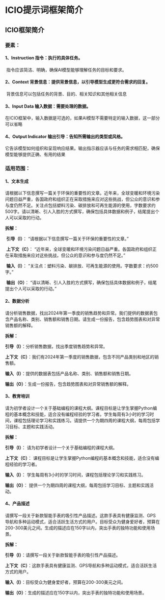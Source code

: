 # ICIO提示词框架简介

## ICIO框架简介

### 要素：

#### 	1、Instruction 指令：执行的具体任务。

​		指令应该简洁、明确，确保AI模型能够理解任务的目标和要求。

#### 	2、Context 背景信息：提供背景信息，以引导模型生成更符合需求的回复。

​		背景信息可以包括任务的背景、目的、相关知识和其他相关信息

#### 	3、Input Data 输入数据：需要处理的数据。

​		在ICIO框架中，输入数据是可选的，如果AI模型不需要特定的输入数据，这一部分可以省略

#### 	4、Output Indicator 输出引导：告知所需输出的类型或风格。

​		它告诉模型如何组织和呈现响应结果。输出指示器应该与任务的需求相匹配，确保模型能够提供正确、有用的结果



### 适用范围：

#### 1、文本生成

​	请根据以下信息撰写一篇关于环保的重要性的文章。近年来，全球变暖和环境污染问题日益严重，各国政府和组织正在采取措施来应对这些挑战，但公众的意识和参与度仍然不足。关注点包括塑料污染、碳排放和可再生能源的使用，字数要求约500字。请以清晰、引人入胜的方式撰写，确保包括具体数据和例子，结尾提出个人可以采取的行动。

**拆解：**

​	**引导（I）**： “请根据以下信息撰写一篇关于环保的重要性的文章。”

​	**上下文（C）**： “近年来，全球变暖和环境污染问题日益严重。各国政府和组织正在采取措施来应对这些挑战，但公众的意识和参与度仍然不足。”

​	**输入（I）**： “关注点：塑料污染、碳排放、可再生能源的使用。字数要求：约500字。”

​	**输出（O）**： “请以清晰、引人入胜的方式撰写，确保包括具体数据和例子，结尾提出个人可以采取的行动。”

#### 2、数据分析

​	请分析销售数据，找出2024年第一季度的销售趋势和异常。我们提供的数据表包含产品名称、类别、销售额和销售日期。请生成一份报告，包含趋势图表和对异常销售额的解释。

**拆解：**

**引导（I）**：分析销售数据，找出季度销售趋势和异常。

**上下文（C）**：我们有2024年第一季度的销售数据，包含不同产品类别和地区的销售额。

**输入（I）**：提供的数据表包括产品名称、类别、销售额和销售日期。

**输出（O）**：生成一份报告，包含趋势图表和对异常销售额的解释。

#### 3、教育培训

​	请为初学者设计一个关于基础编程的课程大纲。课程目标是让学生掌握Python编程的基本概念和技能，适合没有编程经验的学习者。学生每周有3小时的学习时间，课程包括理论学习和实践练习。请提供一个为期四周的课程大纲，每周包括学习目标、主题和实践活动。

**拆解：**

**引导（I）**： 请为初学者设计一个关于基础编程的课程大纲。

**上下文（C）**： 课程目标是让学生掌握Python编程的基本概念和技能，适合没有编程经验的学习者。

**输入（I）**： 学生每周有3小时的学习时间，课程包括理论学习和实践练习。

**输出（O）**： 提供一个为期四周的课程大纲，每周包括学习目标、主题和实践活动。



#### 4、产品描述

​	请撰写一段关于新款智能手表的吸引性产品描述。这款手表具有健康监测、GPS导航和多种运动模式，适合活跃生活方式的用户。目标受众为健身爱好者，预算在200-300美元之间。生成的描述应在150字以内，突出手表的独特功能和使用场景。

**拆解：**

**引导（I）**：请撰写一段关于新款智能手表的吸引性产品描述。

**上下文（C）**：这款手表具有健康监测、GPS导航和多种运动模式，适合活跃生活方式的用户。

**输入（I）**：目标受众为健身爱好者，预算在200-300美元之间。

**输出（O）**：生成的描述应在150字以内，突出手表的独特功能和使用场景。
